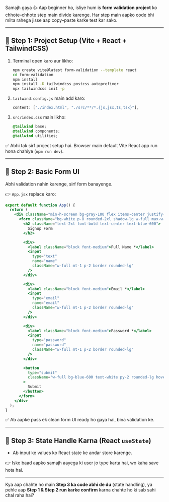 Samajh gaya 👍
Aap beginner ho, isliye hum is **form validation project** ko chhote–chhote step main divide karenge. Har step main aapko code bhi milta rahega jisse aap copy–paste karke test kar sako.

---

## 🔹 Step 1: Project Setup (Vite + React + TailwindCSS)

1. Terminal open karo aur likho:

   ```bash
   npm create vite@latest form-validation --template react
   cd form-validation
   npm install
   npm install -D tailwindcss postcss autoprefixer
   npx tailwindcss init -p
   ```
2. `tailwind.config.js` main add karo:

   ```js
   content: ["./index.html", "./src/**/*.{js,jsx,ts,tsx}"],
   ```
3. `src/index.css` main likho:

   ```css
   @tailwind base;
   @tailwind components;
   @tailwind utilities;
   ```

✅ Abhi tak sirf project setup hai. Browser main default Vite React app run hona chahiye (`npm run dev`).

---

## 🔹 Step 2: Basic Form UI

Abhi validation nahin karenge, sirf form banayenge.

👉 `App.jsx` replace karo:

```jsx
export default function App() {
  return (
    <div className="min-h-screen bg-gray-100 flex items-center justify-center">
      <form className="bg-white p-8 rounded-2xl shadow-lg w-full max-w-md space-y-4">
        <h2 className="text-2xl font-bold text-center text-blue-600">
          Signup Form
        </h2>

        <div>
          <label className="block font-medium">Full Name *</label>
          <input
            type="text"
            name="name"
            className="w-full mt-1 p-2 border rounded-lg"
          />
        </div>

        <div>
          <label className="block font-medium">Email *</label>
          <input
            type="email"
            name="email"
            className="w-full mt-1 p-2 border rounded-lg"
          />
        </div>

        <div>
          <label className="block font-medium">Password *</label>
          <input
            type="password"
            name="password"
            className="w-full mt-1 p-2 border rounded-lg"
          />
        </div>

        <button
          type="submit"
          className="w-full bg-blue-600 text-white py-2 rounded-lg hover:bg-blue-700"
        >
          Submit
        </button>
      </form>
    </div>
  );
}
```

✅ Ab aapke pass ek clean form UI ready ho gaya hai, bina validation ke.

---

## 🔹 Step 3: State Handle Karna (React `useState`)

* Ab input ke values ko React state ke andar store karenge.

👉 Iske baad aapko samajh aayega ki user jo type karta hai, wo kaha save hota hai.

---

Kya aap chahte ho main **Step 3 ka code abhi de du** (state handling), ya pehle aap **Step 1 & Step 2 run karke confirm** karna chahte ho ki sab sahi chal raha hai?
